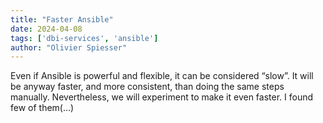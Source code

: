 ```yaml
---
title: "Faster Ansible"
date: 2024-04-08
tags: ['dbi-services', 'ansible']
author: "Olivier Spiesser"
---
```

Even if Ansible is powerful and flexible, it can be considered “slow”. It will be anyway faster, and more consistent, than doing the same steps manually. Nevertheless, we will experiment to make it even faster. I found few of them(…)